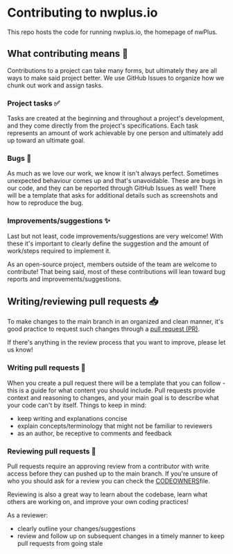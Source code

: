 # Contributing to nwplus.io
This repo hosts the code for running nwplus.io, the homepage of nwPlus.

## What contributing means 🤝
Contributions to a project can take many forms, but ultimately they are all ways to make said project better. We use GitHub Issues to organize how we chunk out work and assign tasks.

### Project tasks ✅
Tasks are created at the beginning and throughout a project's development, and they come directly from the project's specifications. Each task represents an amount of work achievable by one person and ultimately add up toward an ultimate goal.

### Bugs 🐞
As much as we love our work, we know it isn't always perfect. Sometimes unexpected behaviour comes up and that's unavoidable. These are bugs in our code, and they can be reported through GitHub Issues as well! There will be a template that asks for additional details such as screenshots and how to reproduce the bug.

### Improvements/suggestions ✨
Last but not least, code improvements/suggestions are very welcome! With these it's important to clearly define the suggestion and the amount of work/steps required to implement it.

As an open-source project, members outside of the team are welcome to contribute! That being said, most of these contributions will lean toward bug reports and improvements/suggestions.

## Writing/reviewing pull requests 📥
To make changes to the main branch in an organized and clean manner, it's good practice to request such changes through a [pull request (PR)](https://docs.github.com/en/github/collaborating-with-pull-requests/proposing-changes-to-your-work-with-pull-requests/about-pull-requests).

If there's anything in the review process that you want to improve, please let us know!

### Writing pull requests 📝
When you create a pull request there will be a template that you can follow - this is a guide for what content you should include. Pull requests provide context and reasoning to changes, and your main goal is to describe what your code can't by itself. Things to keep in mind:
- keep writing and explanations concise
- explain concepts/terminology that might not be familiar to reviewers
- as an author, be receptive to comments and feedback

### Reviewing pull requests 👀
Pull requests require an approving review from a contributor with write access before they can pushed up to the main branch. If you're unsure of who you should ask for a review you can check the [CODEOWNERS](<!-- Link to CODEOWNERS file -->)file.

Reviewing is also a great way to learn about the codebase, learn what others are working on, and improve your own coding practices!

As a reviewer:
- clearly outline your changes/suggestions
- review and follow up on subsequent changes in a timely manner to keep pull requests from going stale
